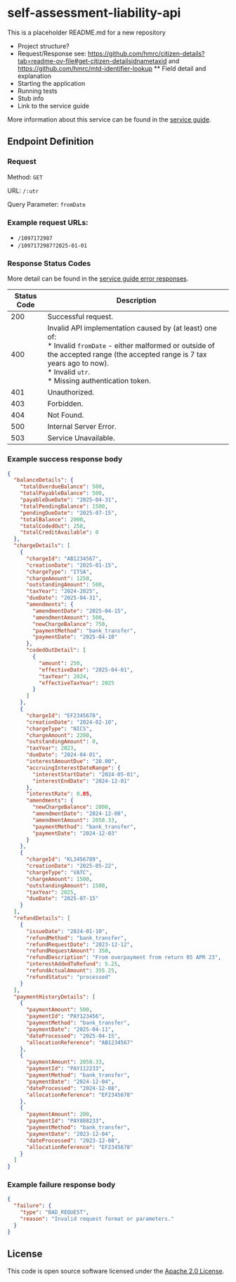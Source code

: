 
# self-assessment-liability-api

This is a placeholder README.md for a new repository

* Project structure?
* Request/Response see: https://github.com/hmrc/citizen-details?tab=readme-ov-file#get-citizen-detailsidnametaxid and https://github.com/hmrc/mtd-identifier-lookup
** Field detail and explanation
* Starting the application
* Running tests
* Stub info
* Link to the service guide

More information about this service can be found in the [service guide](https://developer.service.hmrc.gov.uk/guides/self-assessment-liability-service-guide). 

## Endpoint Definition

### Request

Method: `GET`

URL: `/:utr`

Query Parameter: `fromDate`

### Example request URLs:
* `/1097172987`
* `/1097172987?2025-01-01`

### Response Status Codes

More detail can be found in the [service guide error responses](https://developer.service.hmrc.gov.uk/guides/self-assessment-liability-service-guide/documentation/errors-responses.html).

| Status Code | Description                                                                                                                                                                                                                                         |
|-------------|-----------------------------------------------------------------------------------------------------------------------------------------------------------------------------------------------------------------------------------------------------|
| 200         | Successful request.                                                                                                                                                                                                                                 |
| 400         | Invalid API implementation caused by (at least) one of: <br/> * Invalid `fromDate` - either malformed or outside of the accepted range (the accepted range is 7 tax years ago to now). <br/> * Invalid `utr`. <br/> * Missing authentication token. |
| 401         | Unauthorized.                                                                                                                                                                                                                                       |
| 403         | Forbidden.                                                                                                                                                                                                                                          |
| 404         | Not Found.                                                                                                                                                                                                                                          |
| 500         | Internal Server Error.                                                                                                                                                                                                                              |
| 503         | Service Unavailable.                                                                                                                                                                                                                                |

### Example success response body

```json
{
  "balanceDetails": {
    "totalOverdueBalance": 500,
    "totalPayableBalance": 500,
    "payableDueDate": "2025-04-31",
    "totalPendingBalance": 1500,
    "pendingDueDate": "2025-07-15",
    "totalBalance": 2000,
    "totalCodedOut": 250,
    "totalCreditAvailable": 0
  },
  "chargeDetails": [
    {
      "chargeId": "AB1234567",
      "creationDate": "2025-01-15",
      "chargeType": "ITSA",
      "chargeAmount": 1250,
      "outstandingAmount": 500,
      "taxYear": "2024-2025",
      "dueDate": "2025-04-31",
      "amendments": {
        "amendmentDate": "2025-04-15",
        "amendmentAmount": 500,
        "newChargeBalance": 750,
        "paymentMethod": "bank_transfer",
        "paymentDate": "2025-04-10"
      },
      "codedOutDetail": [
        {
          "amount": 250,
          "effectiveDate": "2025-04-01",
          "taxYear": 2024,
          "effectiveTaxYear": 2025
        }
      ]
    },
    {
      "chargeId": "EF2345678",
      "creationDate": "2024-02-10",
      "chargeType": "NICS",
      "chargeAmount": 2200,
      "outstandingAmount": 0,
      "taxYear": 2023,
      "dueDate": "2024-04-01",
      "interestAmountDue": "20.00",
      "accruingInterestDateRange": {
        "interestStartDate": "2024-05-01",
        "interestEndDate": "2024-12-01"
      },
      "interestRate": 0.05,
      "amendments": {
        "newChargeBalance": 2000,
        "amendmentDate": "2024-12-08",
        "amendmentAmount": 2058.33,
        "paymentMethod": "bank_transfer",
        "paymentDate": "2024-12-03"
      }
    },
    {
      "chargeId": "KL3456789",
      "creationDate": "2025-05-22",
      "chargeType": "VATC",
      "chargeAmount": 1500,
      "outstandingAmount": 1500,
      "taxYear": 2025,
      "dueDate": "2025-07-15"
    }
  ],
  "refundDetails": [
    {
      "issueDate": "2024-01-10",
      "refundMethod": "bank_transfer",
      "refundRequestDate": "2023-12-12",
      "refundRequestAmount": 350,
      "refundDescription": "From overpayment from return 05 APR 23",
      "interestAddedToRefund": 5.25,
      "refundActualAmount": 355.25,
      "refundStatus": "processed"
    }
  ],
  "paymentHistoryDetails": [
    {
      "paymentAmount": 500,
      "paymentId": "PAY123456",
      "paymentMethod": "bank_transfer",
      "paymentDate": "2025-04-11",
      "dateProcessed": "2025-04-15",
      "allocationReference": "AB1234567"
    },
    {
      "paymentAmount": 2058.33,
      "paymentId": "PAY112233",
      "paymentMethod": "bank_transfer",
      "paymentDate": "2024-12-04",
      "dateProcessed": "2024-12-08",
      "allocationReference": "EF2345678"
    },
    {
      "paymentAmount": 200,
      "paymentId": "PAY888233",
      "paymentMethod": "bank_transfer",
      "paymentDate": "2023-12-04",
      "dateProcessed": "2023-12-08",
      "allocationReference": "EF2345678"
    }
  ]
}
```

### Example failure response body

```json
{
  "failure": {
    "type": "BAD_REQUEST",
    "reason": "Invalid request format or parameters."
  }
}
```

## License

This code is open source software licensed under the [Apache 2.0 License]("http://www.apache.org/licenses/LICENSE-2.0.html").

